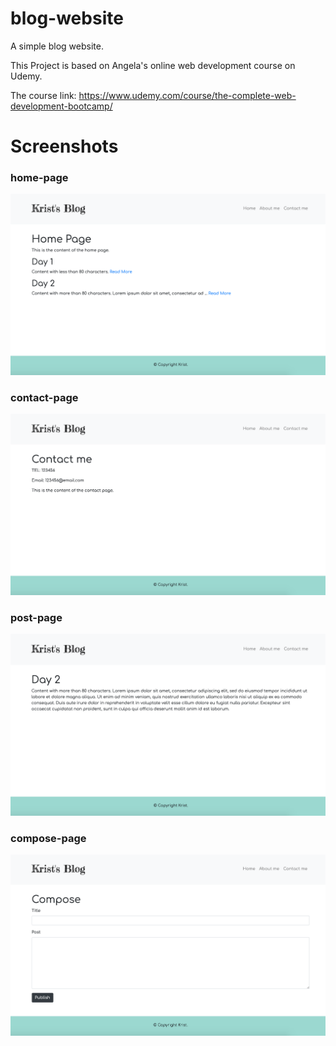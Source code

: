 # blog-website
A simple blog website.

This Project is based on Angela's online web development course on Udemy.

The course link: https://www.udemy.com/course/the-complete-web-development-bootcamp/

# Screenshots
### home-page
![home-page](screenshots/home-page.png)
### contact-page
![home-page](screenshots/contact-page.png)
### post-page
![home-page](screenshots/post-page.png)
### compose-page
![home-page](screenshots/compose-page.png)
